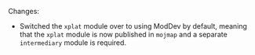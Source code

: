 Changes:

* Switched the `xplat` module over to using ModDev by default, meaning that the `xplat` module is now published in
  `mojmap` and a separate `intermediary` module is required.
